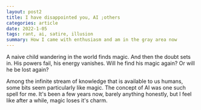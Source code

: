 ```yaml
---
layout: post2
title: I have disappointed you, AI ;others
categories: article
date: 2022-1-05
tags: rant, ai, satire, illusion
summary: How I came with enthusiasm and am in the gray area now
---
```


A naive child wandering in the world finds magic. And then the doubt sets in. His powers fail, his energy vanishes. Will he find his magic again? Or will he be lost again?

Among the infinite stream of knowledge that is available to us humans, some bits seem particularly like magic. The concept of AI was one such spell for me. It's been a few years now, barely anything honestly, but I feel like after a while, magic loses it's charm. 

